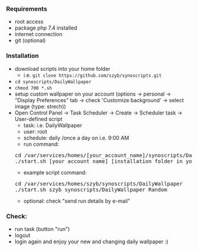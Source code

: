 
### Requirements
* root access
* package php 7.4 installed
* internet connection
* git (optional)

### Installation
* download scripts into your home folder
  * i.e. `git clone https://github.com/szyb/synoscripts.git`
* `cd synoscripts/DailyWallpaper`
* `chmod 700 *.sh`
* setup custom wallpaper on your account (options -> personal -> "Display Preferences" tab -> check 'Customize background' -> select image (type: strech))
* Open Control Panel -> Task Scheduler -> Create -> Scheduler task -> User-defined script
  * task: i.e. DailyWallpaper
  * user: root
  * schedule: daily /once a day on i.e. 9:00 AM
  * run command:
  <pre>
  cd /var/services/homes/[your_account_name]/synoscripts/DailyWallpaper
  ./start.sh [your_account_name] [installation_folder_in_your_home_folder] [Bing|Unsplash|Random]
  </pre>
  * example script command:
  <pre>
  cd /var/services/homes/szyb/synoscripts/DailyWallpaper
  ./start.sh szyb synoscripts/DailyWallpaper Random
  </pre>
  * optional: check "send run details by e-mail"
### Check:
 * run task (button "run")
 * logout
 * login again and enjoy your new and changing daily wallpaper :)
